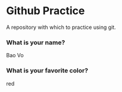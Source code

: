 # Github Practice

A repository with which to practice using git.

### What is your name?

Bao Vo

### What is your favorite color?

red
